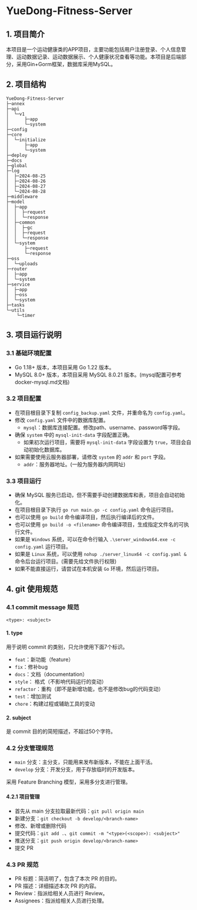 # YueDong-Fitness-Server

## 1. 项目简介

本项目是一个运动健康类的APP项目，主要功能包括用户注册登录、个人信息管理、运动数据记录、运动数据展示、个人健康状况查看等功能。本项目是后端部分，采用Gin+Gorm框架，数据库采用MySQL。

## 2. 项目结构

```
YueDong-Fitness-Server
├─annex
├─api
│  └─v1
│      ├─app
│      └─system
├─config
├─core
│  └─initialize
│      ├─app
│      └─system
├─deploy
├─docs
├─global
├─log
│  ├─2024-08-25
│  ├─2024-08-26
│  ├─2024-08-27
│  └─2024-08-28
├─middleware
├─model
│  ├─app
│  │  ├─request
│  │  └─response
│  ├─common
│  │  ├─gc
│  │  ├─request
│  │  └─response
│  └─system
│      ├─request
│      └─response
├─oss
│  └─uploads
├─router
│  ├─app
│  └─system
├─service
│  ├─app
│  ├─oss
│  └─system
├─tasks
└─utils
    └─timer
```

## 3. 项目运行说明

### 3.1 基础环境配置

- Go 1.18+ 版本，本项目采用 Go 1.22 版本。
- MySQL 8.0+ 版本，本项目采用 MySQL 8.0.21 版本。(mysql配置可参考docker-mysql.md文档)

### 3.2 项目配置

- 在项目根目录下复制 `config_backup.yaml` 文件，并重命名为 `config.yaml`。
- 修改 `config.yaml` 文件中的数据库配置。
  - `mysql`：数据库连接配置。修改path、username、password等字段。
- 确保 `system` 中的 `mysql-init-data` 字段配置正确。
  - 如果初次运行项目，需要将 `mysql-init-data` 字段设置为 `true`，项目会自动初始化数据库。
- 如果需要使用云服务器部署，请修改 `system` 的 `addr` 和 `port` 字段。
  - `addr`：服务器地址。(一般为服务器内网网址)

### 3.3 项目运行

- 确保 MySQL 服务已启动，但不需要手动创建数据库和表，项目会自动初始化。
- 在项目根目录下执行 `go run main.go -c config.yaml` 命令运行项目。
- 也可以使用 `go build` 命令编译项目，然后执行编译后的文件。
- 也可以使用 `go build -o <filename>` 命令编译项目，生成指定文件名的可执行文件。
- 如果是 `Windows` 系统，可以在命令行输入 `.\server_windows64.exe -c config.yaml` 运行项目。
- 如果是 `Linux` 系统，可以使用 `nohup ./server_linux64 -c config.yaml &` 命令后台运行项目。(需要先给文件执行权限)
- 如果不能直接运行，请尝试在本机安装 `Go` 环境，然后运行项目。

## 4. git 使用规范

### 4.1 commit message 规范

```git
<type>: <subject>
```

#### 1. type

用于说明 commit 的类别，只允许使用下面7个标识。

- `feat`：新功能（feature）
- `fix`：修补bug
- `docs`：文档（documentation）
- `style`： 格式（不影响代码运行的变动）
- `refactor`：重构（即不是新增功能，也不是修改bug的代码变动）
- `test`：增加测试
- `chore`：构建过程或辅助工具的变动

#### 2. subject

是 commit 目的的简短描述，不超过50个字符。

### 4.2 分支管理规范

- `main` 分支：主分支，只能用来发布新版本，不能在上面干活。
- `develop` 分支：开发分支，用于存放临时的开发版本。

采用 Feature Branching 模型，采用多分支进行管理。

#### 4.2.1 项目管理

- 首先从 main 分支拉取最新代码：`git pull origin main`
- 新建分支：`git checkout -b develop/<branch-name>`
- 修改、新增或删除代码
- 提交代码：`git add .`、`git commit -m "<type>(<scope>): <subject>"`
- 推送分支：`git push origin develop/<branch-name>`
- 提交 PR

### 4.3 PR 规范

- PR 标题：简洁明了，包含了本次 PR 的目的。
- PR 描述：详细描述本次 PR 的内容。
- Review：指派给相关人员进行 Review。
- Assignees：指派给相关人员进行处理。